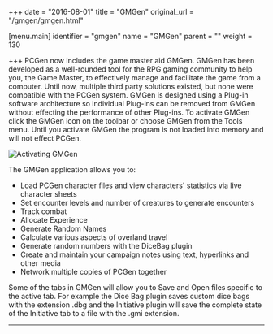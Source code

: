 +++
date = "2016-08-01"
title = "GMGen"
original_url = "/gmgen/gmgen.html"

[menu.main]
    identifier = "gmgen"
    name = "GMGen"
    parent = ""
    weight = 130
    
+++
PCGen now includes the game master aid GMGen. GMGen has been developed
as a well-rounded tool for the RPG gaming community to help you, the
Game Master, to effectively manage and facilitate the game from a
computer. Until now, multiple third party solutions existed, but none
were compatible with the PCGen system. GMGen is designed using a Plug-in
software architecture so individual Plug-ins can be removed from GMGen
without effecting the performance of other Plug-ins. To activate GMGen
click the GMGen icon on the toolbar or choose GMGen from the Tools menu.
Until you activate GMGen the program is not loaded into memory and will
not effect PCGen.

![Activating GMGen](../images/menus/tools/menu_tools_00.png)

The GMGen application allows you to:

-   Load PCGen character files and view characters' statistics via live
    character sheets
-   Set encounter levels and number of creatures to generate encounters
-   Track combat
-   Allocate Experience
-   Generate Random Names
-   Calculate various aspects of overland travel
-   Generate random numbers with the DiceBag plugin
-   Create and maintain your campaign notes using text, hyperlinks and
    other media
-   Network multiple copies of PCGen together

Some of the tabs in GMGen will allow you to Save and Open files specific
to the active tab. For example the Dice Bag plugin saves custom dice
bags with the extension .dbg and the Initiative plugin will save the
complete state of the Initiative tab to a file with the .gmi extension.

------------------------------------------------------------------------



